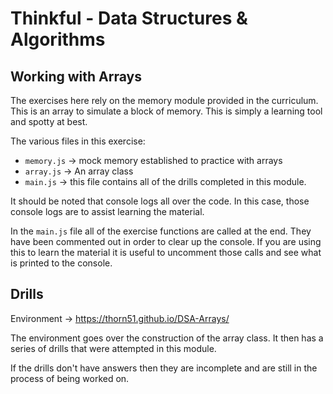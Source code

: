 # Thinkful - Data Structures & Algorithms

## Working with Arrays

The exercises here rely on the memory module provided in the curriculum. This is an array to simulate a block of memory. This is simply a learning tool and spotty at best.

The various files in this exercise:

- `memory.js` -> mock memory established to practice with arrays
- `array.js` -> An array class
- `main.js` -> this file contains all of the drills completed in this module.

It should be noted that console logs all over the code. In this case, those console logs are to assist learning the material.

In the `main.js` file all of the exercise functions are called at the end. They have been commented out in order to clear up the console. If you are using this to learn the material it is useful to uncomment those calls and see what is printed to the console.

## Drills

Environment -> https://thorn51.github.io/DSA-Arrays/

The environment goes over the construction of the array class. It then has a series of drills that were attempted in this module.

If the drills don't have answers then they are incomplete and are still in the process of being worked on.
